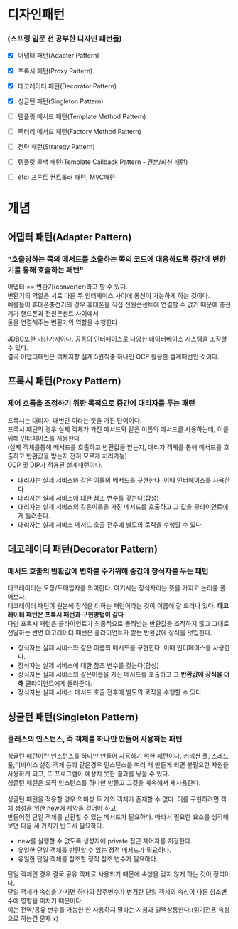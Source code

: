 # 디자인패턴
### (스프링 입문 전 공부한 디자인 패턴들)

- [x] 어댑터 패턴(Adapter Pattern)
- [x] 프록시 패턴(Proxy Pattern)
- [x] 데코레이터 패턴(Decorator Pattern)
- [x] 싱글턴 패턴(Singleton Pattern)
- [ ] 템플릿 메서드 패턴(Template Method Pattern)
- [ ] 팩터리 메서드 패턴(Factory Method Pattern)
- [ ] 전략 패턴(Strategy Pattern)
- [ ] 템플릿 콜백 패턴(Template Callback Pattern - 견본/회신 패턴)
- [ ] etc) 프론트 컨트롤러 패턴, MVC패턴


# 개념

## 어댑터 패턴(Adapter Pattern)
### "호출당하는 쪽의 메서드를 호출하는 쪽의 코드에 대응하도록 중간에 변환기를 통해 호출하는 패턴"
어댑터 == 변환기(converter)라고 할 수 있다.<br>
변환기의 역할은 서로 다른 두 인터페이스 사이에 통신이 가능하게 하는 것이다.<br>
예를들어 휴대폰충전기의 경우 휴대폰을 직접 전원콘센트에 연결할 수 없기 때문에 충전기가 핸드폰과 전원콘센트 사이에서<br>
둘을 연결해주는 변환기의 역할을 수행한다<br>
<br>
JDBC또한 마찬가지이다. 공통의 인터페이스로 다양한 데이터베이스 시스템을 조작할 수 있다.<br>
결국 어댑터패턴은 객체지향 설계 5원칙중 하나인 OCP 활용한 설계패턴인 것이다.

## 프록시 패턴(Proxy Pattern)
### 제어 흐름을 조정하기 위한 목적으로 중간에 대리자를 두는 패턴
프록시는 대리자, 대변인 이라는 뜻을 가진 단어이다.<br>
프록시 패턴의 경우 실제 객체가 가진 메서드와 같은 이름의 메서드를 사용하는데, 이를위해 인터페이스를 사용한다<br>
(실제 객체를통해 메서드를 호출하고 반환값을 받는지, 대리자 객체를 통해 메서드를 호출하고 반환값을 받는지 전혀 모르게 처리가능)<br>
OCP 및 DIP가 적용된 설계패턴이다.
- 대리자는 실제 서비스와 같은 이름의 메서드를 구현한다. 이때 인터페이스를 사용한다
- 대리자는 실제 서비스에 대한 참조 변수를 갖는다(합성)
- 대리자는 실제 서비스의 같은이름을 가진 메서드를 호출하고 그 값을 클라이언트에게 돌려준다.
- 대리자는 실제 서비스 메서드 호출 전후에 별도의 로직을 수행할 수 있다.<br>

## 데코레이터 패턴(Decorator Pattern)
### 메서드 호출의 반환값에 변화를 주기위해 중간에 장식자를 두는 패턴
데코레이터는 도장/도매업자를 의미한다. 여기서는 장식자라는 뜻을 가지고 논리룰 풀어보자.<br>
데코레이터 패턴이 원본에 장식을 더하는 패턴이라는 것이 이름에 잘 드러나 있다. <b>데코레이터 패턴은 프록시 패턴과 구현방법이 같다<br></b>
다만 프록시 패턴은 클라이언트가 최종적으로 돌려받는 반환값을 조작하지 않고 그대로 전달하는 반면 데코레이터 패턴은 클라이언트가 받는 반환값에 장식을 덧입힌다.
- 장식자는 실제 서비스와 같은 이름의 메서드를 구현한다. 이때 인터페이스를 사용한다.
- 장식자는 실제 서비스에 대한 참조 변수를 갖는다(합성)
- 장식자는 실제 서비스의 같은이름을 가진 메서드를 호출하고 그 <b>반환값에 장식을 더해</b> 클라이언트에게 돌려준다.
- 장식자는 실제 서비스 메서드 호출 전후에 별도의 로직을 수행할 수 있다.<br>

## 싱글턴 패턴(Singleton Pattern)
### 클래스의 인스턴스, 즉 객체를 하나만 만들어 사용하는 패턴
싱글턴 패턴이란 인스턴스를 하나만 만들어 사용하기 위한 패턴이다. 커넥션 풀, 스레드 풀,디바이스 설정 객체 등과 같은경우 인스턴스를 여러 개
만들게 되면 불필요한 자원을 사용하게 되고, 또 프로그램이 예상치 못한 결과를 낳을 수 있다.<br>
싱글턴 패턴은 오직 인스턴스를 하나만 만들고 그것을 계속해서 재사용한다.<br>
<br>
싱글턴 패턴을 적용할 경우 의미상 두 개의 객체가 존재할 수 없다. 이를 구현하려면 객체 생성을 위한 new에 제약을 걸어야 하고,<br>
만들어진 단일 객체를 반환할 수 있는 메서드가 필요하다. 따라서 필요한 요소를 생각해보면 다음 세 가지가 반드시 필요하다.
- new를 실행할 수 없도록 생성자에 private 접근 제어자를 지정한다.
- 유일한 단일 객체를 반환할 수 있는 정적 메서드가 필요하다.
- 유일한 단일 객체를 참조할 정적 참조 변수가 필요하다.<br>

단일 객체인 경우 결국 공유 객체로 사용되기 때문에 속성을 갖지 않게 하는 것이 정석이다.<br>
단일 객체가 속성을 가지면 하나의 참주변수가 변경한 단일 객체의 속성이 다른 참조변수에 영향을 미치기 때문이다.<br>
이는 전역/공유 변수를 가능한 한 사용하지 말라는 지침과 일맥상통한다.(읽기전용 속성으로 하는건 문제 x)
